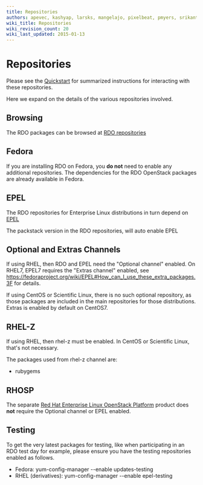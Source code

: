 ```yaml
---
title: Repositories
authors: apevec, kashyap, larsks, mangelajo, pixelbeat, pmyers, srikanth1239, strider
wiki_title: Repositories
wiki_revision_count: 20
wiki_last_updated: 2015-01-13
---
```


# Repositories

Please see the [Quickstart](Quickstart) for summarized instructions for interacting with these repositories.

Here we expand on the details of the various repositories involved.

## Browsing

The RDO packages can be browsed at [RDO repositories](http://rdo.fedorapeople.org/openstack/)

## Fedora

If you are installing RDO on Fedora, you **do not** need to enable any additional repositories. The dependencies for the RDO OpenStack packages are already available in Fedora.

## EPEL

The RDO repositories for Enterprise Linux distributions in turn depend on [EPEL](http://fedoraproject.org/wiki/EPEL)

The packstack version in the RDO repositories, will auto enable EPEL

## Optional and Extras Channels

If using RHEL, then RDO and EPEL need the "Optional channel" enabled. On RHEL7, EPEL7 requires the "Extras channel" enabled, see <https://fedoraproject.org/wiki/EPEL#How_can_I_use_these_extra_packages.3F> for details.

If using CentOS or Scientific Linux, there is no such optional repository, as those packages are included in the main repositories for those distributions. Extras is enabled by default on CentOS7.

## RHEL-Z

If using RHEL, then rhel-z must be enabled. In CentOS or Scientific Linux, that's not necessary.

The packages used from rhel-z channel are:

*   rubygems

## RHOSP

The separate [Red Hat Enterprise Linux OpenStack Platform](http://redhat.com/openstack) product does **not** require the Optional channel or EPEL enabled.

## Testing

To get the very latest packages for testing, like when participating in an RDO test day for example, please ensure you have the testing repositories enabled as follows.

*   Fedora: yum-config-manager --enable updates-testing
*   RHEL (derivatives): yum-config-manager --enable epel-testing
